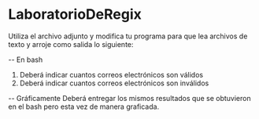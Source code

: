 # LaboratorioDeRegix

Utiliza el archivo adjunto y modifica tu programa para que lea archivos de texto y arroje como salida lo siguiente:

-- En bash
1. Deberá indicar cuantos correos electrónicos son válidos
2. Deberá indicar cuantos correos electrónicos son inválidos

-- Gráficamente
Deberá entregar los mismos resultados que se obtuvieron en el bash pero esta vez de manera graficada.
